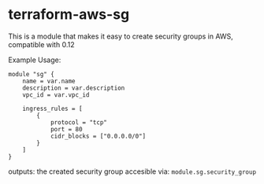 # terraform-aws-sg
This is a module that makes it easy to create security groups in AWS, compatible with 0.12

Example Usage:
```
module "sg" {
    name = var.name
    description = var.description
    vpc_id = var.vpc_id

    ingress_rules = [
        {
            protocol = "tcp"
            port = 80
            cidr_blocks = ["0.0.0.0/0"]
        }
    ]    
}

```
outputs:
the created security group accesible via: `module.sg.security_group`